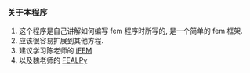 ### 关于本程序

1. 这个程序是自己讲解如何编写 fem 程序时所写的, 是一个简单的 fem 框架. 
2. 应该很容易扩展到其他方程.
3. 建议学习陈老师的 [iFEM](https://github.com/lyc102)
4. 以及魏老师的 [FEALPy](https://github.com/weihuayi/fealpy)

